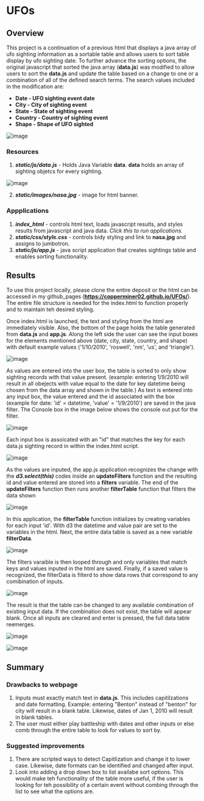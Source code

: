 # UFOs

## Overview

  This project is a continuation of a previous html that displays a java array of ufo sighting information as a sortable table and allows users to sort table display by ufo sighting date.  To further advance the sorting options, the original javascript  that sorted the java array (**data.js**) was modified to allow users to sort the **data.js** and update the table based on a change to one or a combination of all of the defined search terms.  The search values included in the modification are:
  
  *  **Date - UFO sighting event date**
  *  **City - City of sighting event**
  *  **State - State of sighting event**
  *  **Country - Country of sighting event**
  *  **Shape - Shape of UFO sighted**
  
![image](https://user-images.githubusercontent.com/91850824/155857286-47341312-07ab-4887-938f-cee67b20b46a.png)


### Resources

  1. ***static/js/data.js*** - Holds Java Variable **data**.  **data** holds an array of sighting objetcs for every sighting.
  
  ![image](https://user-images.githubusercontent.com/91850824/155856907-fb036094-b72b-405b-8500-05d5860eb281.png)

  2. ***static/images/nasa.jpg*** - image for html banner.

### Appplications 

  1.  ***index_html*** - controls html text, loads javascript results, and styles results from javascript and java data.  *Click this to run applications.*
  2.  ***static/css/style.css*** - controls bidy styling and link to **nasa.jpg** and assigns to jumbotron.
  3.  ***static/js/app.js*** - java script application that creates sightings table and enables sorting functionality.

## Results

  To use this project locally, please clone the entire deposit or the html can be accessed in my github_pages (**https://copperminer02.github.io/UFOs/**).  The entire file structure is needed for the index.html to function properly and to maintain teh desired styling. 

  Once index.html is launched, the text and styling from the html are immediately visible.  Also, the bottom of the page holds the table generated from **data.js** and **app.js**.  Along the left side the user can see the input boxes for the elements mentioned above (date, city, state, country, and shape) with default example values ('1/10/2010', 'roswell', 'nm', 'us', and 'triangle').
  
  ![image](https://user-images.githubusercontent.com/91850824/155857734-9b048a45-3402-4cb7-8af3-0810dddefd0e.png)

  As values are entered into the user box, the table is sorted to only show sighting records with that value present. (example: entering 1/9/2010 will result in all obejects with value equal to the date for key datetime being chosen from the data array and shown in the table.)  As text is entered into any input box, the value entered and the id associated with the box (example for date: 'id' = datetime, 'value' = '1/9/2010') are saved in the java filter.  The Console box in the image below shows the console out put for the filter. 
  
 ![image](https://user-images.githubusercontent.com/91850824/155857841-bda98a97-0eaf-4e20-826b-89de00a95a90.png)

Each input box is assoicated with an "id" that matches the key for each data.js sighting record in within the index.html script.  

![image](https://user-images.githubusercontent.com/91850824/155857992-6809e637-a315-448f-9b42-58e13b86ce36.png)

As the values are inputed, the app.js application recognizes the change with the ***d3.select(this)*** codes inside an **updateFilters** function and the resulting id and value entered are stored into a **filters** variable.  The end of the **updateFilters** function then runs another **filterTable** function that filters the data shown 

![image](https://user-images.githubusercontent.com/91850824/155858039-846b0f04-cf81-415a-b46d-425f6375b941.png)

In this application, the **filterTable** function initializes by creating variables for each input 'id'.  With d3 the datetime and value pair are set to the variables in the html.  Next, the entire data table is saved as a new variable **filterData**.

![image](https://user-images.githubusercontent.com/91850824/155858264-e6e70b0d-fd5e-4f92-9ded-fdc953dc0571.png)

The filters varaible is then looped through and only variables that match keys and values inputed in the html are saved.  Finally, if a saved value is recognized, the filterData is filterd to show data rows that correspond to any comibination of inputs.

![image](https://user-images.githubusercontent.com/91850824/155858342-b19463d4-8f1f-4dfd-866c-7ef193f0acbe.png)

The result is that the table can be changed to any available combination of existing input data.  If the combination does not exist, the table will appear blank.  Once all inputs are cleared and enter is pressed, the full data table reemerges.

![image](https://user-images.githubusercontent.com/91850824/155858375-8b580b49-48d6-449f-ab1f-3f69df4044fa.png)

![image](https://user-images.githubusercontent.com/91850824/155858384-53093cfb-79df-4d4a-be30-b2e182a74e87.png)

## Summary

### Drawbacks to webpage

1. Inputs must exactly match text in **data.js**.  This includes capitilzations and date formatting. Example: entering "Benton" instead of "benton" for city will result in a blank table.  Likewise, dates of Jan 1, 2010 will result in blank tables.
2. The user must either play battleship with dates and other inputs or else comb through the entire table to look for values to sort by.

### Suggested improvements

1. There are scripted ways to detect Capitlization and change it to lower case.  Likewise, date formats can be identified and changed after input.
2. Look into adding a drop down box to list availabe sort options.  This would make teh functionality of the table more useful, if the user is looking for teh possibility of a certain event without combing through the list to see what the options are. 





